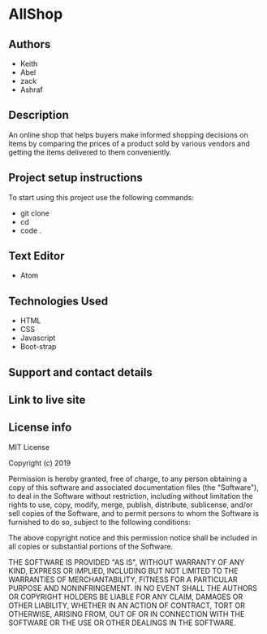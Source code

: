 # AllShop

## Authors

- Keith
- Abel
- zack
- Ashraf

## Description

An online shop that helps buyers make informed shopping decisions on items by comparing the prices of a product sold by various vendors and getting the items delivered to them conveniently.

## Project setup instructions

To start using this project use the following commands:

- git clone
- cd
- code .

## Text Editor

- Atom

## Technologies Used

- HTML
- CSS
- Javascript
- Boot-strap

## Support and contact details

## Link to live site

## License info

MIT License

Copyright (c) 2019

Permission is hereby granted, free of charge, to any person obtaining a copy of this software and associated documentation files (the "Software"), to deal in the Software without restriction, including without limitation the rights to use, copy, modify, merge, publish, distribute, sublicense, and/or sell copies of the Software, and to permit persons to whom the Software is furnished to do so, subject to the following conditions:

The above copyright notice and this permission notice shall be included in all copies or substantial portions of the Software.

THE SOFTWARE IS PROVIDED "AS IS", WITHOUT WARRANTY OF ANY KIND, EXPRESS OR IMPLIED, INCLUDING BUT NOT LIMITED TO THE WARRANTIES OF MERCHANTABILITY, FITNESS FOR A PARTICULAR PURPOSE AND NONINFRINGEMENT. IN NO EVENT SHALL THE AUTHORS OR COPYRIGHT HOLDERS BE LIABLE FOR ANY CLAIM, DAMAGES OR OTHER LIABILITY, WHETHER IN AN ACTION OF CONTRACT, TORT OR OTHERWISE, ARISING FROM, OUT OF OR IN CONNECTION WITH THE SOFTWARE OR THE USE OR OTHER DEALINGS IN THE SOFTWARE.
